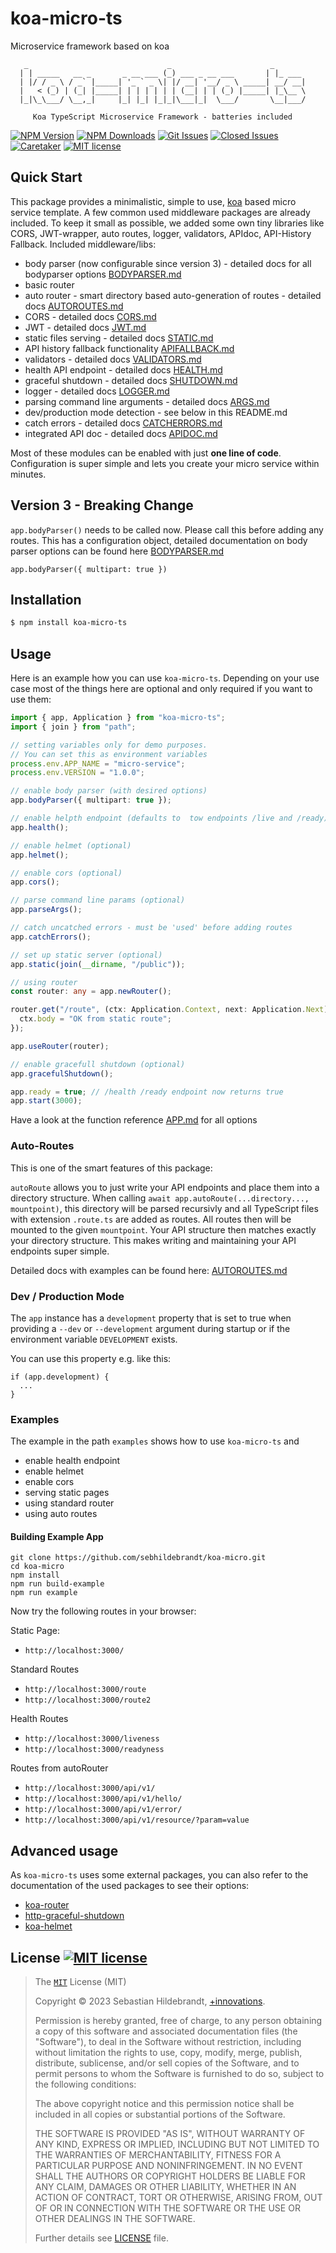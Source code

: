 # koa-micro-ts

Microservice framework based on koa

```
   _                               _                      _
  | | _____   __ _       _ __ ___ (_) ___ _ __ ___       | |_ ___
  | |/ / _ \ / _` |_____| '_ ` _ \| |/ __| '__/ _ \ _____| __/ __|
  |   < (_) | (_| |_____| | | | | | | (__| | | (_) |_____| |_\__ \
  |_|\_\___/ \__,_|     |_| |_| |_|_|\___|_|  \___/       \__|___/

     Koa TypeScript Microservice Framework - batteries included
```

[![NPM Version][npm-image]][npm-url]
[![NPM Downloads][downloads-image]][downloads-url]
[![Git Issues][issues-img]][issues-url]
[![Closed Issues][closed-issues-img]][closed-issues-url]
[![Caretaker][caretaker-image]][caretaker-url]
[![MIT license][license-img]][license-url]

## Quick Start

This package provides a minimalistic, simple to use, [koa][koa-url] based micro
service template. A few common used middleware packages are already included. To
keep it small as possible, we added some own tiny libraries like CORS,
JWT-wrapper, auto routes, logger, validators, APIdoc, API-History Fallback.
Included middleware/libs:

- body parser (now configurable since version 3) - detailed docs for all
  bodyparser options [BODYPARSER.md](docs/BODYPARSER.md)
- basic router
- auto router - smart directory based auto-generation of routes - detailed docs
  [AUTOROUTES.md](docs/AUTOROUTES.md)
- CORS - detailed docs [CORS.md](docs/CORS.md)
- JWT - detailed docs [JWT.md](docs/JWT.md)
- static files serving - detailed docs [STATIC.md](docs/STATIC.md)
- API history fallback functionality [APIFALLBACK.md](docs/APIFALLBACK.md)
- validators - detailed docs [VALIDATORS.md](docs/VALIDATORS.md)
- health API endpoint - detailed docs [HEALTH.md](docs/HEALTH.md)
- graceful shutdown - detailed docs [SHUTDOWN.md](docs/SHUTDOWN.md)
- logger - detailed docs [LOGGER.md](docs/LOGGER.md)
- parsing command line arguments - detailed docs [ARGS.md](docs/ARGS.md)
- dev/production mode detection - see below in this README.md
- catch errors - detailed docs [CATCHERRORS.md](docs/CATCHERRORS.md)
- integrated API doc - detailed docs [APIDOC.md](docs/APIDOC.md)

Most of these modules can be enabled with just **one line of code**.
Configuration is super simple and lets you create your micro service within
minutes.

## Version 3 - Breaking Change

`app.bodyParser()` needs to be called now. Please call this before adding any
routes. This has a configuration object, detailed documentation on body parser
options can be found here [BODYPARSER.md](docs/BODYPARSER.md)

```
app.bodyParser({ multipart: true })
```

## Installation

```bash
$ npm install koa-micro-ts
```

## Usage

Here is an example how you can use `koa-micro-ts`. Depending on your use case
most of the things here are optional and only required if you want to use them:

```ts
import { app, Application } from "koa-micro-ts";
import { join } from "path";

// setting variables only for demo purposes.
// You can set this as environment variables
process.env.APP_NAME = "micro-service";
process.env.VERSION = "1.0.0";

// enable body parser (with desired options)
app.bodyParser({ multipart: true });

// enable helpth endpoint (defaults to  tow endpoints /live and /ready)
app.health();

// enable helmet (optional)
app.helmet();

// enable cors (optional)
app.cors();

// parse command line params (optional)
app.parseArgs();

// catch uncatched errors - must be 'used' before adding routes
app.catchErrors();

// set up static server (optional)
app.static(join(__dirname, "/public"));

// using router
const router: any = app.newRouter();

router.get("/route", (ctx: Application.Context, next: Application.Next) => {
  ctx.body = "OK from static route";
});

app.useRouter(router);

// enable gracefull shutdown (optional)
app.gracefulShutdown();

app.ready = true; // /health /ready endpoint now returns true
app.start(3000);
```

Have a look at the function reference [APP.md](docs/APP.md) for all options

### Auto-Routes

This is one of the smart features of this package:

`autoRoute` allows you to just write your API endpoints and place them into a
directory structure. When calling
`await app.autoRoute(...directory..., mountpoint)`, this directory will be
parsed recursivly and all TypeScript files with extension `.route.ts` are added
as routes. All routes then will be mounted to the given `mountpoint`. Your API
structure then matches exactly your directory structure. This makes writing and
maintaining your API endpoints super simple.

Detailed docs with examples can be found here:
[AUTOROUTES.md](docs/AUTOROUTES.md)

### Dev / Production Mode

The `app` instance has a `development` property that is set to true when
providing a `--dev` or `--development` argument during startup or if the
environment variable `DEVELOPMENT` exists.

You can use this property e.g. like this:

```
if (app.development) {
  ...
}
```

### Examples

The example in the path `examples` shows how to use `koa-micro-ts` and

- enable health endpoint
- enable helmet
- enable cors
- serving static pages
- using standard router
- using auto routes

#### Building Example App

```
git clone https://github.com/sebhildebrandt/koa-micro.git
cd koa-micro
npm install
npm run build-example
npm run example
```

Now try the following routes in your browser:

Static Page:

- `http://localhost:3000/`

Standard Routes

- `http://localhost:3000/route`
- `http://localhost:3000/route2`

Health Routes

- `http://localhost:3000/liveness`
- `http://localhost:3000/readyness`

Routes from autoRouter

- `http://localhost:3000/api/v1/`
- `http://localhost:3000/api/v1/hello/`
- `http://localhost:3000/api/v1/error/`
- `http://localhost:3000/api/v1/resource/?param=value`

## Advanced usage

As `koa-micro-ts` uses some external packages, you can also refer to the
documentation of the used packages to see their options:

- [koa-router][koa-router-url]
- [http-graceful-shutdown][gracefulShutdown-url]
- [koa-helmet][koa-helmet-url]

## License [![MIT license][license-img]][license-url]

> The [`MIT`][license-url] License (MIT)
>
> Copyright &copy; 2023 Sebastian Hildebrandt,
> [+innovations](http://www.plus-innovations.com).
>
> Permission is hereby granted, free of charge, to any person obtaining a copy
> of this software and associated documentation files (the "Software"), to deal
> in the Software without restriction, including without limitation the rights
> to use, copy, modify, merge, publish, distribute, sublicense, and/or sell
> copies of the Software, and to permit persons to whom the Software is
> furnished to do so, subject to the following conditions:
>
> The above copyright notice and this permission notice shall be included in all
> copies or substantial portions of the Software.
>
> THE SOFTWARE IS PROVIDED "AS IS", WITHOUT WARRANTY OF ANY KIND, EXPRESS OR
> IMPLIED, INCLUDING BUT NOT LIMITED TO THE WARRANTIES OF MERCHANTABILITY,
> FITNESS FOR A PARTICULAR PURPOSE AND NONINFRINGEMENT. IN NO EVENT SHALL THE
> AUTHORS OR COPYRIGHT HOLDERS BE LIABLE FOR ANY CLAIM, DAMAGES OR OTHER
> LIABILITY, WHETHER IN AN ACTION OF CONTRACT, TORT OR OTHERWISE, ARISING FROM,
> OUT OF OR IN CONNECTION WITH THE SOFTWARE OR THE USE OR OTHER DEALINGS IN THE
> SOFTWARE.
>
> Further details see [LICENSE](LICENSE) file.

[license-url]: https://github.com/sebhildebrandt/systeminformation/blob/master/LICENSE
[license-img]: https://img.shields.io/badge/license-MIT-blue.svg?style=flat-square
[koa-url]: https://github.com/koajs/koa
[gracefulShutdown-url]: https://github.com/sebhildebrandt/http-graceful-shutdown
[koa-router-url]: https://github.com/koajs/router
[koa-helmet-url]: https://github.com/venables/koa-helmet
[npm-image]: https://img.shields.io/npm/v/koa-micro-ts.svg?style=flat-square
[npm-url]: https://npmjs.org/package/koa-micro-ts
[downloads-image]: https://img.shields.io/npm/dm/koa-micro-ts.svg?style=flat-square
[downloads-url]: https://npmjs.org/package/koa-micro-ts
[issues-img]: https://img.shields.io/github/issues/sebhildebrandt/koa-micro-ts.svg?style=flat-square
[issues-url]: https://github.com/sebhildebrandt/koa-micro-ts/issues
[closed-issues-img]: https://img.shields.io/github/issues-closed-raw/sebhildebrandt/koa-micro-ts.svg?style=flat-square&color=brightgreen
[closed-issues-url]: https://github.com/sebhildebrandt/koa-micro-ts/issues?q=is%3Aissue+is%3Aclosed
[daviddm-url]: https://david-dm.org/sebhildebrandt/koa-micro-ts
[daviddm-img]: https://img.shields.io/david/sebhildebrandt/koa-micro-ts.svg?style=flat-square
[lgtm-badge]: https://img.shields.io/lgtm/grade/javascript/g/sebhildebrandt/koa-micro-ts.svg?style=flat-square
[lgtm-badge-url]: https://lgtm.com/projects/g/sebhildebrandt/koa-micro-ts/context:javascript
[lgtm-alerts]: https://img.shields.io/lgtm/alerts/g/sebhildebrandt/koa-micro-ts.svg?style=flat-square
[lgtm-alerts-url]: https://lgtm.com/projects/g/sebhildebrandt/koa-micro-ts/alerts
[caretaker-url]: https://github.com/sebhildebrandt
[caretaker-image]: https://img.shields.io/badge/caretaker-sebhildebrandt-blue.svg?style=flat-square
